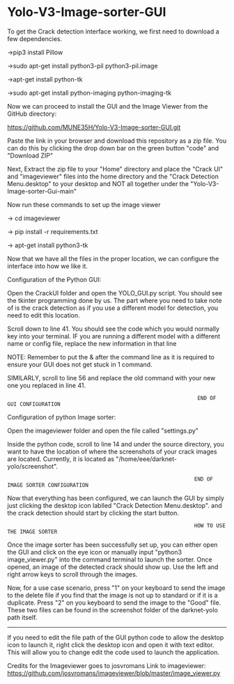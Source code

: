 # Yolo-V3-Image-sorter-GUI

To get the Crack detection interface working, we first need to download a few dependencies.

->pip3 install Pillow

->sudo apt-get install python3-pil python3-pil.image

->apt-get install python-tk

->sudo apt-get install python-imaging python-imaging-tk

Now we can proceed to install the GUI and the Image Viewer from the GitHub directory:

https://github.com/MUNE35H/Yolo-V3-Image-sorter-GUI.git 

Paste the link in your browser and download this repository as a zip file. You can do this by clicking the drop down bar on the green button "code" and "Download ZIP"

Next, Extract the zip file to your "Home" directory and place the "Crack UI" and "imageviewer" files into the home directory and the "Crack Detection Menu.desktop" to your desktop and NOT all together under the "Yolo-V3-Image-sorter-Gui-main"

Now run these commands to set up the image viewer

 -> cd imageviewer

 -> pip install -r requirements.txt

 -> apt-get install python3-tk

Now that we have all the files in the proper location, we can configure the interface into how we like it.


Configuration of the Python GUI:

Open the CrackUI folder and open the YOLO_GUI.py script. You should see the tkinter programming done by us. The part where you need to take note of is the crack detection as if you use a different model for detection, you need to edit this location.

Scroll down to line 41. You should see the code which you would normally key into your terminal. IF you are running a different model with a different name or config file, replace the new information in that line

NOTE: Remember to put the & after the command line as it is required to ensure your GUI does not get stuck in 1 command.

SIMILARLY, scroll to line 56 and replace the old command with your new one you replaced in line 41.

                                                                 END OF GUI CONFIGURATION

Configuration of python Image sorter:

Open the imageviewer folder and open the file called "settings.py" 

Inside the python code, scroll to line 14 and under the source directory, you want to have the location of where the screenshots of your crack images are located. Currently, it is located as "/home/eee/darknet-yolo/screenshot".

                                                                END OF IMAGE SORTER CONFIGURATION

Now that everything has been configured, we can launch the GUI by simply just clicking the desktop icon lablled "Crack Detection Menu.desktop". and the crack detection should start by clicking the start button.

                                                                HOW TO USE THE IMAGE SORTER

Once the image sorter has been successfully set up, you can either open the GUI and click on the eye icon or manually input "python3 image_viewer.py" into the command terminal to launch the sorter. Once opened, an image of the detected crack should show up. Use the left and right arrow keys to scroll through the images.

Now, for a use case scenario, press "1" on your keyboard to send the image to the delete file if you find that the image is not up to standard or if it is a duplicate. Press "2" on you keyboard to send the image to the "Good" file. These two files can be found in the screenshot folder of the darknet-yolo path itself.

------------------------------------------------------------------------------------------------------------------------------------------------------------------

If you need to edit the file path of the GUI python code to allow the desktop icon to launch it, right click the desktop icon and open it with text editor. This will allow you to change edit the code used to launch the application.

Credits for the Imageviewer goes to josvromans 
Link to imageviewer: https://github.com/josvromans/imageviewer/blob/master/image_viewer.py













 












 







 
